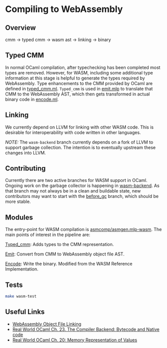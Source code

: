 Compiling to WebAssembly
===

Overview
---
cmm -> typed cmm -> wasm ast -> linking -> binary

Typed CMM
---

In normal OCaml compilation, after typechecking has been completed most types are removed.
However, for WASM, including some additional type information at this stage is helpful
to generate the types required by WebAssembly.
Type enhancements to the CMM provided by OCaml are defined in [typed_cmm.ml](typed_cmm.ml).
`Typed_cmm` is used in [emit.mlp](emit.mlp) to translate that CMM to the WebAssembly AST,
which then gets transformed in actual binary code in [encode.ml](encode.ml).

Linking
---

We currently depend on LLVM for linking with other WASM code.
This is desirable for interoperability with code written in other languages.

*NOTE:* The `wasm-backend` branch currently depends on a fork of LLVM to support garbage collection.
The intention is to eventually upstream these changes into LLVM.

Contributing
---

Currently there are two active branches for WASM support in OCaml.
Ongoing work on the garbage collector is happening in [wasm-backend](https://github.com/SanderSpies/ocaml/tree/wasm-backend).
As that branch may not always be in a clean and buildable state,
new contributors may want to start with the [before_gc](https://github.com/SanderSpies/ocaml/tree/before_gc) branch,
which should be more stable.

Modules
---

The entry-point for WASM compilation is [asmcomp/asmgen.mlp-wasm](../asmgen.mlp-wasm).
The main points of interest in the pipeline are:

[Typed_cmm](Typed_cmm.ml): Adds types to the CMM representation.

[Emit](emit.mlp): Convert from CMM to WebAssembly object file AST.

[Encode](encode.ml): Write the binary. Modified from the WASM Reference Implementation.


Tests
---

```sh
make wasm-test
```

Useful Links
---

- [WebAssembly Object File Linking](https://github.com/WebAssembly/tool-conventions/blob/master/Linking.md)
- [Real World OCaml Ch. 23. The Compiler Backend: Bytecode and Native code](https://v1.realworldocaml.org/v1/en/html/the-compiler-backend-byte-code-and-native-code.html)
- [Real World OCaml Ch. 20: Memory Representation of Values](https://v1.realworldocaml.org/v1/en/html/memory-representation-of-values.html)


